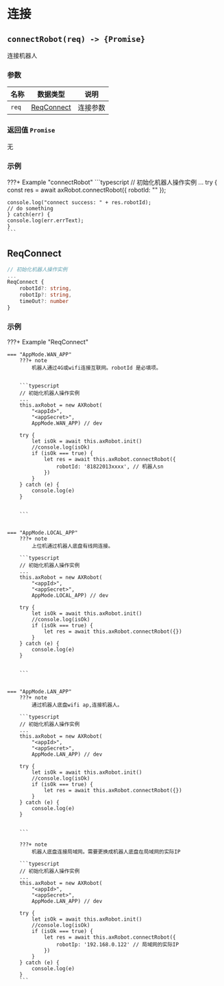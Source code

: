 # 连接

## `connectRobot(req) -> {Promise}`

连接机器人

### 参数

| 名称  | 数据类型   | 说明     |
| ----- | ---------- | -------- |
| `req` | [ReqConnect](#reqconnect) | 连接参数 |

### 返回值 `Promise`

无

### 示例

???+ Example "connectRobot" 
    ```typescript
    // 初始化机器人操作实例
    ...
    try {
    const res = await axRobot.connectRobot({
        robotId: "<robotId>"
    });
    
    console.log("connect success: " + res.robotId);
    // do something
    } catch(err) {
    console.log(err.errText);
    }
    ```

## ReqConnect  


```typescript
// 初始化机器人操作实例
...
ReqConnect {
    robotId?: string,
    robotIp?: string,
    timeOut?: number
}
```

### 示例

???+ Example "ReqConnect"

    === "AppMode.WAN_APP"
        ???+ note 
            机器人通过4G或wifi连接互联网。robotId 是必填项。


        ```typescript
        // 初始化机器人操作实例
        ...
        this.axRobot = new AXRobot(
            "<appId>", 
            "<appSecret>",
            AppMode.WAN_APP) // dev

        try {
            let isOk = await this.axRobot.init()
            //console.log(isOk)
            if (isOk === true) {
                let res = await this.axRobot.connectRobot({
                    robotId: '81822013xxxx', // 机器人sn
                })
            }
        } catch (e) {
            console.log(e)
        }


        ```

    
    === "AppMode.LOCAL_APP"
        ???+ note 
            上位机通过机器人底盘有线网连接。

        ```typescript
        // 初始化机器人操作实例
        ...
        this.axRobot = new AXRobot(
            "<appId>", 
            "<appSecret>",
            AppMode.LOCAL_APP) // dev

        try {
            let isOk = await this.axRobot.init()
            //console.log(isOk)
            if (isOk === true) {
                let res = await this.axRobot.connectRobot({})
            }
        } catch (e) {
            console.log(e)
        }


        ```


    === "AppMode.LAN_APP"
        ???+ note 
            通过机器人底盘wifi ap,连接机器人。

        ```typescript
        // 初始化机器人操作实例
        ...
        this.axRobot = new AXRobot(
            "<appId>", 
            "<appSecret>",
            AppMode.LAN_APP) // dev

        try {
            let isOk = await this.axRobot.init()
            //console.log(isOk)
            if (isOk === true) {
                let res = await this.axRobot.connectRobot({})
            }
        } catch (e) {
            console.log(e)
        }


        ```

        ???+ note 
            机器人底盘连接局域网。需要更换成机器人底盘在局域网的实际IP

        ```typescript
        // 初始化机器人操作实例
        ...
        this.axRobot = new AXRobot(
            "<appId>", 
            "<appSecret>",
            AppMode.LAN_APP) // dev

        try {
            let isOk = await this.axRobot.init()
            //console.log(isOk)
            if (isOk === true) {
                let res = await this.axRobot.connectRobot({
                    robotIp: '192.168.0.122' // 局域网的实际IP
                })
            }
        } catch (e) {
            console.log(e)
        }
        ```
